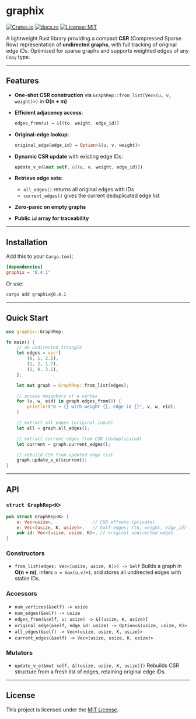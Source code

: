 # graphix

[![Crates.io](https://img.shields.io/crates/v/graphix.svg)](https://crates.io/crates/graphix)
[![docs.rs](https://docs.rs/graphix/badge.svg)](https://docs.rs/graphix)
[![License: MIT](https://img.shields.io/badge/license-MIT-blue.svg)](LICENSE)

A lightweight Rust library providing a compact **CSR** (Compressed Sparse Row) representation of **undirected graphs**, with full tracking of original edge IDs. Optimized for sparse graphs and supports weighted edges of any `Copy` type.

---

## Features

* **One-shot CSR construction** via `GraphRep::from_list(Vec<(u, v, weight)>)` in **O(n + m)**
* **Efficient adjacency access**:

  ```rust
  edges_from(u) → &[(to, weight, edge_id)]
  ```
* **Original-edge lookup**:

  ```rust
  original_edge(edge_id) → Option<&(u, v, weight)>
  ```
* **Dynamic CSR update** with existing edge IDs:

  ```rust
  update_v_e(&mut self, &[(u, v, weight, edge_id)])
  ```
* **Retrieve edge sets**:

  * `all_edges()` returns all original edges with IDs
  * `current_edges()` gives the current deduplicated edge list
* **Zero-panic on empty graphs**
* **Public `id` array for traceability**

---

## Installation

Add this to your `Cargo.toml`:

```toml
[dependencies]
graphix = "0.4.1"
```

Or use:

```bash
cargo add graphix@0.4.1
```

---

## Quick Start

```rust
use graphix::GraphRep;

fn main() {
    // an undirected triangle
    let edges = vec![
        (0, 1, 2.5),
        (1, 2, 1.7),
        (2, 0, 3.1),
    ];

    let mut graph = GraphRep::from_list(edges);

    // access neighbors of a vertex
    for (v, w, eid) in graph.edges_from(0) {
        println!("0 ↔ {} with weight {}, edge id {}", v, w, eid);
    }

    // extract all edges (original input)
    let all = graph.all_edges();

    // extract current edges from CSR (deduplicated)
    let current = graph.current_edges();

    // rebuild CSR from updated edge list
    graph.update_v_e(&current);
}
```

---

## API

### `struct GraphRep<K>`

```rust
pub struct GraphRep<K> {
    v: Vec<usize>,               // CSR offsets (private)
    e: Vec<(usize, K, usize)>,   // half-edges: (to, weight, edge_id) (private)
    pub id: Vec<(usize, usize, K)>, // original undirected edges
}
```

### Constructors

* `from_list(edges: Vec<(usize, usize, K)>) -> Self`
  Builds a graph in **O(n + m)**, infers `n = max(u,v)+1`, and stores all undirected edges with stable IDs.

### Accessors

* `num_vertices(&self) -> usize`
* `num_edges(&self) -> usize`
* `edges_from(&self, u: usize) -> &[(usize, K, usize)]`
* `original_edge(&self, edge_id: usize) -> Option<&(usize, usize, K)>`
* `all_edges(&self) -> Vec<(usize, usize, K, usize)>`
* `current_edges(&self) -> Vec<(usize, usize, K, usize)>`

### Mutators

* `update_v_e(&mut self, &[(usize, usize, K, usize)])`
  Rebuilds CSR structure from a fresh list of edges, retaining original edge IDs.

---

## License

This project is licensed under the [MIT License](LICENSE).
